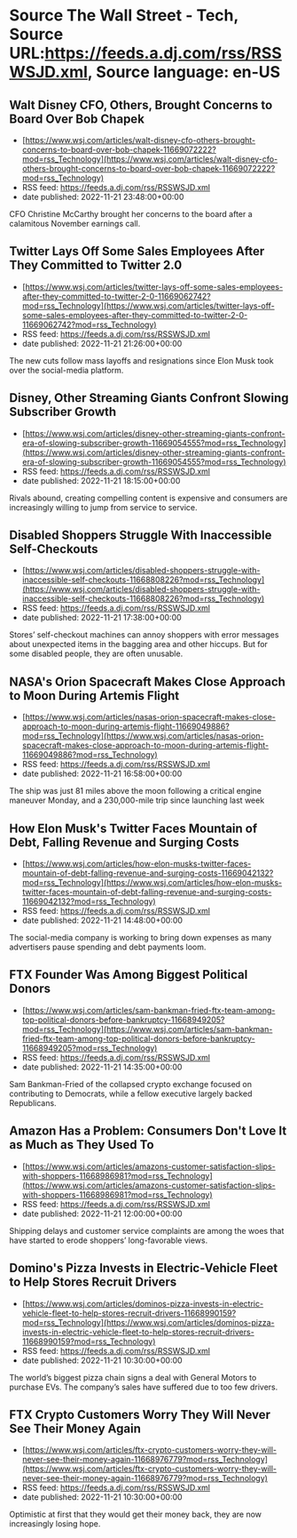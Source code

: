 # Source The Wall Street - Tech, Source URL:https://feeds.a.dj.com/rss/RSSWSJD.xml, Source language: en-US

## Walt Disney CFO, Others, Brought Concerns to Board Over Bob Chapek
 - [https://www.wsj.com/articles/walt-disney-cfo-others-brought-concerns-to-board-over-bob-chapek-11669072222?mod=rss_Technology](https://www.wsj.com/articles/walt-disney-cfo-others-brought-concerns-to-board-over-bob-chapek-11669072222?mod=rss_Technology)
 - RSS feed: https://feeds.a.dj.com/rss/RSSWSJD.xml
 - date published: 2022-11-21 23:48:00+00:00

CFO Christine McCarthy brought her concerns to the board after a calamitous November earnings call.

## Twitter Lays Off Some Sales Employees After They Committed to Twitter 2.0
 - [https://www.wsj.com/articles/twitter-lays-off-some-sales-employees-after-they-committed-to-twitter-2-0-11669062742?mod=rss_Technology](https://www.wsj.com/articles/twitter-lays-off-some-sales-employees-after-they-committed-to-twitter-2-0-11669062742?mod=rss_Technology)
 - RSS feed: https://feeds.a.dj.com/rss/RSSWSJD.xml
 - date published: 2022-11-21 21:26:00+00:00

The new cuts follow mass layoffs and resignations since Elon Musk took over the social-media platform.

## Disney, Other Streaming Giants Confront Slowing Subscriber Growth
 - [https://www.wsj.com/articles/disney-other-streaming-giants-confront-era-of-slowing-subscriber-growth-11669054555?mod=rss_Technology](https://www.wsj.com/articles/disney-other-streaming-giants-confront-era-of-slowing-subscriber-growth-11669054555?mod=rss_Technology)
 - RSS feed: https://feeds.a.dj.com/rss/RSSWSJD.xml
 - date published: 2022-11-21 18:15:00+00:00

Rivals abound, creating compelling content is expensive and consumers are increasingly willing to jump from service to service.

## Disabled Shoppers Struggle With Inaccessible Self-Checkouts
 - [https://www.wsj.com/articles/disabled-shoppers-struggle-with-inaccessible-self-checkouts-11668808226?mod=rss_Technology](https://www.wsj.com/articles/disabled-shoppers-struggle-with-inaccessible-self-checkouts-11668808226?mod=rss_Technology)
 - RSS feed: https://feeds.a.dj.com/rss/RSSWSJD.xml
 - date published: 2022-11-21 17:38:00+00:00

Stores’ self-checkout machines can annoy shoppers with error messages about unexpected items in the bagging area and other hiccups. But for some disabled people, they are often unusable.

## NASA's Orion Spacecraft Makes Close Approach to Moon During Artemis Flight
 - [https://www.wsj.com/articles/nasas-orion-spacecraft-makes-close-approach-to-moon-during-artemis-flight-11669049886?mod=rss_Technology](https://www.wsj.com/articles/nasas-orion-spacecraft-makes-close-approach-to-moon-during-artemis-flight-11669049886?mod=rss_Technology)
 - RSS feed: https://feeds.a.dj.com/rss/RSSWSJD.xml
 - date published: 2022-11-21 16:58:00+00:00

The ship was just 81 miles above the moon following a critical engine maneuver Monday, and a 230,000-mile trip since launching last week

## How Elon Musk's Twitter Faces Mountain of Debt, Falling Revenue and Surging Costs
 - [https://www.wsj.com/articles/how-elon-musks-twitter-faces-mountain-of-debt-falling-revenue-and-surging-costs-11669042132?mod=rss_Technology](https://www.wsj.com/articles/how-elon-musks-twitter-faces-mountain-of-debt-falling-revenue-and-surging-costs-11669042132?mod=rss_Technology)
 - RSS feed: https://feeds.a.dj.com/rss/RSSWSJD.xml
 - date published: 2022-11-21 14:48:00+00:00

The social-media company is working to bring down expenses as many advertisers pause spending and debt payments loom.

## FTX Founder Was Among Biggest Political Donors
 - [https://www.wsj.com/articles/sam-bankman-fried-ftx-team-among-top-political-donors-before-bankruptcy-11668949205?mod=rss_Technology](https://www.wsj.com/articles/sam-bankman-fried-ftx-team-among-top-political-donors-before-bankruptcy-11668949205?mod=rss_Technology)
 - RSS feed: https://feeds.a.dj.com/rss/RSSWSJD.xml
 - date published: 2022-11-21 14:35:00+00:00

Sam Bankman-Fried of the collapsed crypto exchange focused on contributing to Democrats, while a fellow executive largely backed Republicans.

## Amazon Has a Problem: Consumers Don't Love It as Much as They Used To
 - [https://www.wsj.com/articles/amazons-customer-satisfaction-slips-with-shoppers-11668986981?mod=rss_Technology](https://www.wsj.com/articles/amazons-customer-satisfaction-slips-with-shoppers-11668986981?mod=rss_Technology)
 - RSS feed: https://feeds.a.dj.com/rss/RSSWSJD.xml
 - date published: 2022-11-21 12:00:00+00:00

Shipping delays and customer service complaints are among the woes that have started to erode shoppers’ long-favorable views.

## Domino's Pizza Invests in Electric-Vehicle Fleet to Help Stores Recruit Drivers
 - [https://www.wsj.com/articles/dominos-pizza-invests-in-electric-vehicle-fleet-to-help-stores-recruit-drivers-11668990159?mod=rss_Technology](https://www.wsj.com/articles/dominos-pizza-invests-in-electric-vehicle-fleet-to-help-stores-recruit-drivers-11668990159?mod=rss_Technology)
 - RSS feed: https://feeds.a.dj.com/rss/RSSWSJD.xml
 - date published: 2022-11-21 10:30:00+00:00

The world’s biggest pizza chain signs a deal with General Motors to purchase EVs. The company’s sales have suffered due to too few drivers.

## FTX Crypto Customers Worry They Will Never See Their Money Again
 - [https://www.wsj.com/articles/ftx-crypto-customers-worry-they-will-never-see-their-money-again-11668976779?mod=rss_Technology](https://www.wsj.com/articles/ftx-crypto-customers-worry-they-will-never-see-their-money-again-11668976779?mod=rss_Technology)
 - RSS feed: https://feeds.a.dj.com/rss/RSSWSJD.xml
 - date published: 2022-11-21 10:30:00+00:00

Optimistic at first that they would get their money back, they are now increasingly losing hope.
